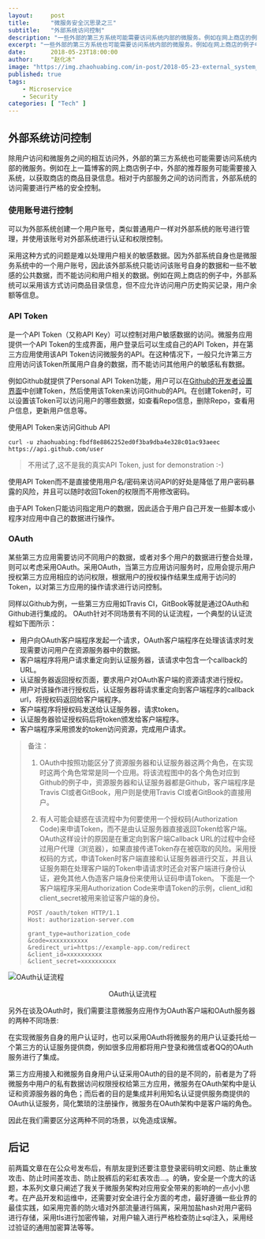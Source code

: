 ```yaml
---
layout:     post
title:      "微服务安全沉思录之三"
subtitle:   "外部系统访问控制"
description: "一些外部的第三方系统可能需要访问系统内部的微服务。例如在网上商店的例子中，外部的推荐服务可能需要接入系统，以获取商店的商品目录信息。相对于内部服务之间的访问而言，外部系统的访问需要进行严格的安全控制。"
excerpt: "一些外部的第三方系统也可能需要访问系统内部的微服务。例如在网上商店的例子中，外部的推荐服务可能需要接入系统，以获取商店的商品目录信息。相对于内部服务之间的访问而言，外部系统的访问需要进行严格的安全控制。"
date:       2018-05-23T18:00:00
author:     "赵化冰"
image: "https://img.zhaohuabing.com/in-post/2018-05-23-external_system_auth/background.jpg"
published: true 
tags:
    - Microservice
    - Security
categories: [ "Tech" ]    
---
```


## 外部系统访问控制
除用户访问和微服务之间的相互访问外，外部的第三方系统也可能需要访问系统内部的微服务。例如在上一篇博客的网上商店例子中，外部的推荐服务可能需要接入系统，以获取商店的商品目录信息。相对于内部服务之间的访问而言，外部系统的访问需要进行严格的安全控制。

### 使用账号进行控制
可以为外部系统创建一个用户账号，类似普通用户一样对外部系统的账号进行管理，并使用该账号对外部系统进行认证和权限控制。

采用这种方式的问题是难以处理用户相关的敏感数据。因为外部系统自身也是微服务系统中的一个用户账号，因此该外部系统只能访问该账号自身的数据和一些不敏感的公共数据，而不能访问和用户相关的数据。例如在网上商店的例子中，外部系统可以采用该方式访问商品目录信息，但不应允许访问用户历史购买记录，用户余额等信息。

### API Token
是一个API Token（又称API Key）可以控制对用户敏感数据的访问。微服务应用提供一个API Token的生成界面，用户登录后可以生成自己的API Token，并在第三方应用使用该API Token访问微服务的API。在这种情况下，一般只允许第三方应用访问该Token所属用户自身的数据，而不能访问其他用户的敏感私有数据。

例如Github就提供了Personal API Token功能，用户可以在[Github的开发者设置界面](https://github.com/settings/tokens)中创建Token，然后使用该Token来访问Github的API。在创建Token时，可以设置该Token可以访问用户的哪些数据，如查看Repo信息，删除Repo，查看用户信息，更新用户信息等。

使用API Token来访问Github API
```
curl -u zhaohuabing:fbdf8e8862252ed0f3ba9dba4e328c01ac93aeec https://api.github.com/user

```
> 不用试了,这不是我的真实API Token, just for demonstration :-)

使用API Token而不是直接使用用户名/密码来访问API的好处是降低了用户密码暴露的风险，并且可以随时收回Token的权限而不用修改密码。


由于API Token只能访问指定用户的数据，因此适合于用户自己开发一些脚本或小程序对应用中自己的数据进行操作。
### OAuth
某些第三方应用需要访问不同用户的数据，或者对多个用户的数据进行整合处理，则可以考虑采用OAuth。采用OAuth，当第三方应用访问服务时，应用会提示用户授权第三方应用相应的访问权限，根据用户的授权操作结果生成用于访问的Token，以对第三方应用的操作请求进行访问控制。

同样以Github为例，一些第三方应用如Travis CI，GitBook等就是通过OAuth和Github进行集成的。
OAuth针对不同场景有不同的认证流程，一个典型的认证流程如下图所示：
* 用户向OAuth客户端程序发起一个请求，OAuth客户端程序在处理该请求时发现需要访问用户在资源服务器中的数据。
* 客户端程序将用户请求重定向到认证服务器，该请求中包含一个callback的URL。
* 认证服务器返回授权页面，要求用户对OAuth客户端的资源请求进行授权。
* 用户对该操作进行授权后，认证服务器将请求重定向到客户端程序的callback url，将授权码返回给客户端程序。
* 客户端程序将授权码发送给认证服务器，请求token。
* 认证服务器验证授权码后将token颁发给客户端程序。
* 客户端程序采用颁发的token访问资源，完成用户请求。

>备注：
>1. OAuth中按照功能区分了资源服务器和认证服务器这两个角色，在实现时这两个角色常常是同一个应用。将该流程图中的各个角色对应到Github的例子中，资源服务器和认证服务器都是Github，客户端程序是Travis CI或者GitBook，用户则是使用Travis CI或者GitBook的直接用户。
>
>2. 有人可能会疑惑在该流程中为何要使用一个授权码(Authorization Code)来申请Token，而不是由认证服务器直接返回Token给客户端。OAuth这样设计的原因是在重定向到客户端Callback URL的过程中会经过用户代理（浏览器），如果直接传递Token存在被窃取的风险。采用授权码的方式，申请Token时客户端直接和认证服务器进行交互，并且认证服务期在处理客户端的Token申请请求时还会对客户端进行身份认证，避免其他人伪造客户端身份来使用认证码申请Token。
>下面是一个客户端程序采用Authorization Code来申请Token的示例，client_id和client_secret被用来验证客户端的身份。
>
>```
>POST /oauth/token HTTP/1.1
>Host: authorization-server.com
>  			
>grant_type=authorization_code
>&code=xxxxxxxxxxx
>&redirect_uri=https://example-app.com/redirect
>&client_id=xxxxxxxxxx
>&client_secret=xxxxxxxxxx
>```


![OAuth认证流程](http://img.zhaohuabing.com/in-post/2018-05-23-external_system_auth/oauth_web_server_flow.png)
<center>OAuth认证流程</center>


另外在谈及OAuth时，我们需要注意微服务应用作为OAuth客户端和OAuth服务器的两种不同场景:
  
在实现微服务自身的用户认证时，也可以采用OAuth将微服务的用户认证委托给一个第三方的认证服务提供商，例如很多应用都将用户登录和微信或者QQ的OAuth服务进行了集成。
  
第三方应用接入和微服务自身用户认证采用OAuth的目的是不同的，前者是为了将微服务中用户的私有数据访问权限授权给第三方应用，微服务在OAuth架构中是认证和资源服务器的角色；而后者的目的是集成并利用知名认证提供服务商提供的OAuth认证服务，简化繁琐的注册操作，微服务在OAuth架构中是客户端的角色。
  
因此在我们需要区分这两种不同的场景，以免造成误解。

## 后记

前两篇文章在在公众号发布后，有朋友提到还要注意登录密码明文问题、防止重放攻击、防止时间差攻击、防止脱裤后的彩虹表攻击...。的确，安全是一个庞大的话题，本系列文章只阐述了我关于微服务架构对应用安全带来的影响的一点小小思考。在产品开发和运维中，还需要对安全进行全方面的考虑，最好遵循一些业界的最佳实践，如采用完善的防火墙对外部流量进行隔离，采用加盐hash对用户密码进行存储，采用tls进行加密传输，对用户输入进行严格检查防止sql注入，采用经过验证的通用加密算法等等。


